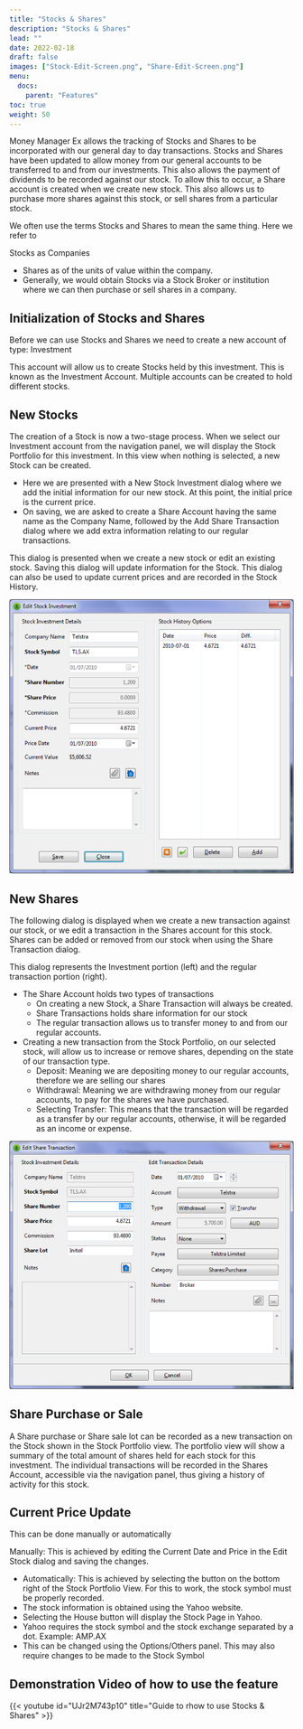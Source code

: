 ```yaml
---
title: "Stocks & Shares"
description: "Stocks & Shares"
lead: ""
date: 2022-02-18
draft: false
images: ["Stock-Edit-Screen.png", "Share-Edit-Screen.png"]
menu:
  docs:
    parent: "Features"
toc: true
weight: 50
---
```


Money Manager Ex allows the tracking of Stocks and Shares to be incorporated with our general day to day transactions. Stocks and Shares have been updated to allow money from our general accounts to be transferred to and from our investments. This also allows the payment of dividends to be recorded against our stock. To allow this to occur, a Share account is created when we create new stock. This also allows us to purchase more shares against this stock, or sell shares from a particular stock.

We often use the terms Stocks and Shares to mean the same thing. Here we refer to

Stocks as Companies
- Shares as of the units of value within the company.
- Generally, we would obtain Stocks via a Stock Broker or institution where we can then purchase or sell shares in a company.

## Initialization of Stocks and Shares

Before we can use Stocks and Shares we need to create a new account of type: Investment

This account will allow us to create Stocks held by this investment. This is known as the Investment Account. Multiple accounts can be created to hold different stocks.

## New Stocks

The creation of a Stock is now a two-stage process. When we select our Investment account from the navigation panel, we will display the Stock Portfolio for this investment. In this view when nothing is selected, a new Stock can be created.

- Here we are presented with a New Stock Investment dialog where we add the initial information for our new stock. At this point, the initial price is the current price.
- On saving, we are asked to create a Share Account having the same name as the Company Name,
followed by the Add Share Transaction dialog where we add extra information relating to our regular transactions.

This dialog is presented when we create a new stock or edit an existing stock. Saving this dialog will update information for the Stock. This dialog can also be used to update current prices and are recorded in the Stock History.

![](Stock-Edit-Screen.png)

## New Shares 

The following dialog is displayed when we create a new transaction against our stock, or we edit a transaction in the Shares account for this stock. Shares can be added or removed from our stock when using the Share Transaction dialog.

This dialog represents the Investment portion (left) and the regular transaction portion (right).

- The Share Account holds two types of transactions
    - On creating a new Stock, a Share Transaction will always be created.
    - Share Transactions holds share information for our stock
    - The regular transaction allows us to transfer money to and from our regular accounts.
- Creating a new transaction from the Stock Portfolio, on our selected stock, will allow us to increase or remove shares, depending on the state of our transaction type.
    - Deposit: Meaning we are depositing money to our regular accounts, therefore we are selling our shares
    - Withdrawal: Meaning we are withdrawing money from our regular accounts, to pay for the shares we have purchased.
    - Selecting Transfer: This means that the transaction will be regarded as a transfer by our regular accounts, otherwise, it will be regarded as an income or expense.

![](Share-Edit-Screen.png)

## Share Purchase or Sale

A Share purchase or Share sale lot can be recorded as a new transaction on the Stock shown in the Stock Portfolio view. The portfolio view will show a summary of the total amount of shares held for each stock for this investment. The individual transactions will be recorded in the Shares Account, accessible via the navigation panel, thus giving a history of activity for this stock.

## Current Price Update

This can be done manually or automatically

Manually: This is achieved by editing the Current Date and Price in the Edit Stock dialog and saving the changes.
- Automatically: This is achieved by selecting the button on the bottom right of the Stock Portfolio View. For this to work, the stock symbol must be properly recorded.
- The stock information is obtained using the Yahoo website.
- Selecting the House button will display the Stock Page in Yahoo.
- Yahoo requires the stock symbol and the stock exchange separated by a dot. Example: AMP.AX
- This can be changed using the Options/Others panel. This may also require changes to be made to the Stock Symbol

## Demonstration Video of how to use the feature

{{< youtube id="UJr2M743p10" title="Guide to rhow to use Stocks & Shares" >}}